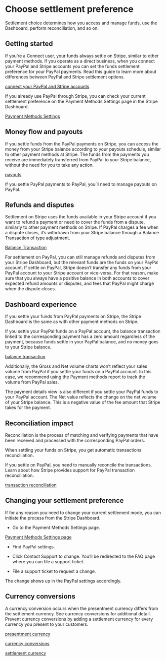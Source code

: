 # Choose settlement preference

Settlement choice determines how you access and manage funds, use the Dashboard, perform reconciliation, and so on.

## Getting started

If you’re a Connect user, your funds always settle on Stripe, similar to other payment methods. If you operate as a direct business, when you connect your PayPal and Stripe accounts you can set the funds settlement preference for your PayPal payments. Read this guide to learn more about differences between PayPal and Stripe settlement options.

[connect your PayPal and Stripe accounts](/payments/paypal/connect-your-paypal-account)

If you already use PayPal through Stripe, you can check your current settlement preference on the Payment Methods Settings page in the Stripe Dashboard.

[Payment Methods Settings](https://dashboard.stripe.com/settings/payment_methods)

## Money flow and payouts

If you settle funds from the PayPal payments on Stripe, you can access the money from your Stripe balance according to your payouts schedule, similar to other payment methods at Stripe. The funds from the payments you receive are immediately transferred from PayPal to your Stripe balance, without the need for you to take any action.

[payouts](/payouts)

If you settle PayPal payments to PayPal, you’ll need to manage payouts on PayPal.

## Refunds and disputes

Settlement on Stripe uses the funds available in your Stripe account if you want to refund a payment or need to cover the funds from a dispute, similarly to other payment methods on Stripe. If PayPal charges a fee when a dispute closes, it’s withdrawn from your Stripe balance through a Balance Transaction of type adjustment.

[Balance Transaction](/reports/balance-transaction-types)

For settlement on PayPal, you can still manage refunds and disputes from your Stripe Dashboard, but the relevant funds are the funds on your PayPal account. If settle on PayPal, Stripe doesn’t transfer any funds from your PayPal account to your Stripe account or vice-versa. For that reason, make sure that you always have a positive balance in both accounts to cover expected refund amounts or disputes, and fees that PayPal might charge when the dispute closes.

## Dashboard experience

If you settle your funds from PayPal payments on Stripe, the Stripe Dashboard is the same as with other payment methods on Stripe.

If you settle your PayPal funds on a PayPal account, the balance transaction linked to the corresponding payment has a zero amount regardless of the payment, because funds settle in your PayPal balance, and no money goes to your Stripe balance.

[balance transaction](/api#balance_transaction_object)

Additionally, the Gross and Net volume charts won’t reflect your sales volume from PayPal if you settle your funds on a PayPal account. In this case, we recommend using the Payment methods report to track the volume from PayPal sales.

The payment details view is also different if you settle your PayPal funds to your PayPal account. The Net value reflects the change on the net volume of your Stripe balance. This is a negative value of the fee amount that Stripe takes for the payment.

## Reconciliation impact

Reconciliation is the process of matching and verifying payments that have been received and processed with the corresponding PayPal orders.

When settling your funds on Stripe, you get automatic transactions reconciliation.

If you settle on PayPal, you need to manually reconcile the transactions. Learn about how Stripe provides support for PayPal transaction reconciliation.

[transaction reconciliation](/payments/paypal/payout-reconciliation)

## Changing your settlement preference

If for any reason you need to change your current settlement mode, you can initiate the process from the Stripe Dashboard.

- Go to the Payment Methods Settings page.

[Payment Methods Settings page](https://dashboard.stripe.com/settings/payment_methods)

- Find PayPal settings.

- Click Contact Support to change. You’ll be redirected to the FAQ page where you can file a support ticket.

- File a support ticket to request a change.

The change shows up in the PayPal settings accordingly.

## Currency conversions

A currency conversion occurs when the presentment currency differs from the settlement currency. See currency conversions for additional detail. Prevent currency conversions by adding a settlement currency for every currency you present to your customers.

[presentment currency](/currencies#presentment-currencies)

[currency conversions](/connect/currencies#currency-conversions)

[settlement currency](/payouts/alternative-currencies#setting-up-your-bank-account-for-alternative-currency-payouts)
